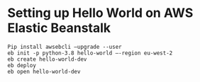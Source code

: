 # Setting up Hello World on AWS Elastic Beanstalk
	Pip install awsebcli –upgrade --user
	eb init -p python-3.8 hello-world –-region eu-west-2
	eb create hello-world-dev
	eb deploy
	eb open hello-world-dev
